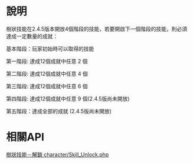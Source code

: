 # 說明

樹狀技能在2.4.5版本開放4個階段的技能，若要開啟下一個階段的技能，則必須達成一定數量的成就：

基本階段：玩家初始時可以取得的技能

第一階段: 達成12個成就中任意 2 個

第二階段: 達成12個成就中任意 4 個

第三階段: 達成12個成就中任意 6 個

第四階段: 達成12個成就中任意 9 個\(2.4.5版尚未開放\)

第五階段：達成全部的成就 \(2.4.5版尚未開放\)

# 相關API

[樹狀技能－解鎖   character\/Skill\_Unlock.php ](/樹狀技能－解鎖.md)

